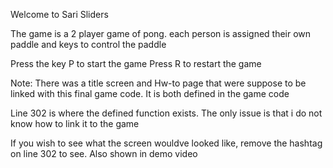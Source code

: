 
Welcome to Sari Sliders

The game is a 2 player game of pong.
each person is assigned their own paddle and keys to control the paddle

Press the key P to start the game
Press R to restart the game

Note: There was a title screen and Hw-to page that were suppose to be linked with this final game code. It is both defined in the game code 

Line 302 is where the defined function exists. The only issue is that i do not know how to link it to the game

If you wish to see what the screen wouldve looked like, remove the hashtag on line 302 to see. Also shown in demo video 


